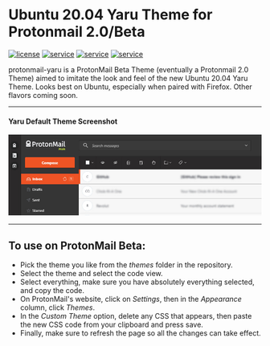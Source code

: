 # Ubuntu 20.04 Yaru Theme for Protonmail 2.0/Beta
[![license](https://img.shields.io/badge/license-GPL-blue.svg)]() [![service](https://img.shields.io/badge/service-ProtonMail-9497ce.svg)]() [![service](https://img.shields.io/badge/service-ProtonMail_Beta-9497ce.svg)]() [![service](https://img.shields.io/badge/made_for-Ubuntu-orange.svg)]()

protonmail-yaru is a ProtonMail Beta Theme (eventually a Protonmail 2.0 Theme) aimed to imitate the look and feel of the new Ubuntu 20.04 Yaru Theme. Looks best on Ubuntu, especially when paired with Firefox. Other flavors coming soon.
    
---
  
#### Yaru Default Theme Screenshot 

![protonmail-yaru](/protonmail-yaru.jpg)
    
---
  
## To use on ProtonMail Beta:  

- Pick the theme you like from the *themes* folder in the repository.
- Select the theme and select the code view.
- Select everything, make sure you have absolutely everything selected, and copy the code. 
- On ProtonMail's website, click on *Settings*, then in the *Appearance* column, click *Themes*.
- In the *Custom Theme* option, delete any CSS that appears, then paste the new CSS code from your clipboard and press save.
- Finally, make sure to refresh the page so all the changes can take effect.
